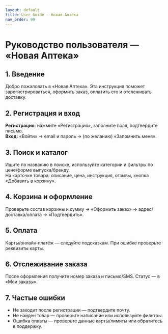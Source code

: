```yaml
---
layout: default
title: User Guide — Новая Аптека
nav_order: 99
---
```


# Руководство пользователя — «Новая Аптека»

## 1. Введение
Добро пожаловать в «Новая Аптека». Эта инструкция поможет зарегистрироваться, оформить заказ, оплатить его и отслеживать доставку.

## 2. Регистрация и вход
**Регистрация:** нажмите «Регистрация», заполните поля, подтвердите письмо.  
**Вход:** «Войти» → email и пароль → (по желанию) «Запомнить меня».

## 3. Поиск и каталог
Ищите по названию в поиске, используйте категории и фильтры по цене/форме выпуска/бренду.  
На карточке товара: описание, цена, инструкция, отзывы, кнопка «Добавить в корзину».

## 4. Корзина и оформление
Проверьте состав корзины и сумму → «Оформить заказ» → адрес/доставка/оплата → «Подтвердить».

## 5. Оплата
Карты/онлайн‑платёж — следуйте подсказкам. При ошибке проверьте реквизиты карты.

## 6. Отслеживание заказа
После оформления получите номер заказа и письмо/SMS. Статус — в «Мои заказы».

## 7. Частые ошибки
- Не заходит после регистрации — подтвердите почту.  
- Не найден товар — проверьте написание или используйте фильтры.  
- Ошибка оплаты — проверьте данные карты/лимиты или обратитесь в поддержку.
